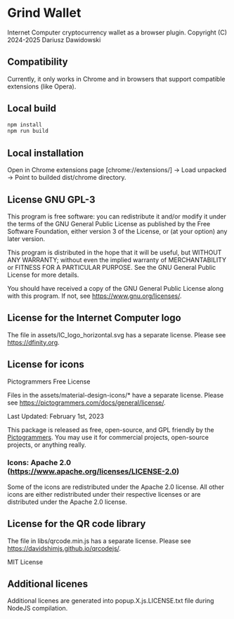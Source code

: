 # Grind Wallet

Internet Computer cryptocurrency wallet as a browser plugin.
Copyright (C) 2024-2025 Dariusz Dawidowski


## Compatibility

Currently, it only works in Chrome and in browsers that support compatible extensions (like Opera).


## Local build

```bash
npm install
npm run build
```


## Local installation

Open in Chrome extensions page [chrome://extensions/] -> Load unpacked -> Point to builded dist/chrome directory.


## License GNU GPL-3

This program is free software: you can redistribute it and/or modify
it under the terms of the GNU General Public License as published by
the Free Software Foundation, either version 3 of the License, or
(at your option) any later version.

This program is distributed in the hope that it will be useful,
but WITHOUT ANY WARRANTY; without even the implied warranty of
MERCHANTABILITY or FITNESS FOR A PARTICULAR PURPOSE.  See the
GNU General Public License for more details.

You should have received a copy of the GNU General Public License
along with this program.  If not, see <https://www.gnu.org/licenses/>.


## License for the Internet Computer logo

The file in assets/IC_logo_horizontal.svg has a separate license. Please see https://dfinity.org.


## License for icons

Pictogrammers Free License

Files in the assets/material-design-icons/* have a separate license. Please see https://pictogrammers.com/docs/general/license/.

Last Updated: February 1st, 2023

This package is released as free, open-source, and GPL friendly by
the [Pictogrammers](https://pictogrammers.com/). You may use it
for commercial projects, open-source projects, or anything really.

### Icons: Apache 2.0 (https://www.apache.org/licenses/LICENSE-2.0)
Some of the icons are redistributed under the Apache 2.0 license. All other
icons are either redistributed under their respective licenses or are
distributed under the Apache 2.0 license.


## License for the QR code library

The file in libs/qrcode.min.js has a separate license. Please see https://davidshimjs.github.io/qrcodejs/.

MIT License


## Additional licenes

Additional licenes are generated into popup.X.js.LICENSE.txt file during NodeJS compilation.
